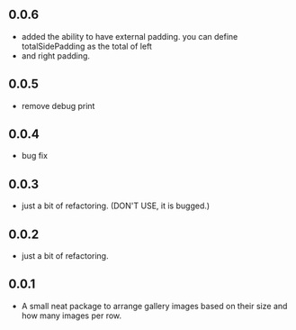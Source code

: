 ## 0.0.6

* added the ability to have external padding. you can define totalSidePadding as the total of left
* and right padding.

## 0.0.5

* remove debug print

## 0.0.4

* bug fix

## 0.0.3

* just a bit of refactoring. (DON'T USE, it is bugged.)

## 0.0.2

* just a bit of refactoring.

## 0.0.1

* A small neat package to arrange gallery images based on their size and how many images per row.
